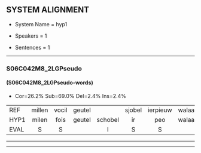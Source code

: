 
## SYSTEM ALIGNMENT

- System Name = hyp1

- Speakers = 1

- Sentences = 1

---

### S06C042M8_2LGPseudo

#### (S06C042M8_2LGPseudo-words)

- Cor=26.2%	Sub=69.0%	Del=2.4%	Ins=2.4%

|  |  |  |  |  |  |  |  |  |  |  |  |  |  |  |  |  |  |  |  |  |  |  |  |  |  |  |  |  |  |  |  |  |  |  |  |  |  |  |  |  |  |  |
|:--- |:---:|:---:|:---:|:---:|:---:|:---:|:---:|:---:|:---:|:---:|:---:|:---:|:---:|:---:|:---:|:---:|:---:|:---:|:---:|:---:|:---:|:---:|:---:|:---:|:---:|:---:|:---:|:---:|:---:|:---:|:---:|:---:|:---:|:---:|:---:|:---:|:---:|:---:|:---:|:---:|:---:|:---:|
| REF | millen | vocil | geutel |  | sjobel | ierpieuw | walaan | erke | haweel | saarweng | gevicht | eemde | bepoud | orstalk | veten | gefouw | vurpaand | * | nizung | fiewon | kneurem | vawaai | strellen | zwieten | foetbans | oonste | muider | grijnken | schielstaug | prilsood | vloender | milste | veurder | kloeien | ulen | orponk | schodig | ijpo | menuur | spreikje | hiffreeuw | wooien |
| HYP1 | milen | fois | geutel | schobel | ir | peo | walaan | erke | hawijl | snarwei | gevicht | ende | bepaald | oorstalk | veten |  | gevouw | vuurpand | nezun | fiwon | kneuren | vawaai | strellen | zweten | voetbals | ongenste | marder | grenken | scheerstalg | brulsoot | vloender | milste | verder | kloeien | lulen | oorspronk | scodig | eppel | menuur | sprekje | heetrew | wolen |
| EVAL | S | S |  | I | S | S |  |  | S | S |  | S | S | S |  | D | S | S | S | S | S |  |  | S | S | S | S | S | S | S |  |  | S |  | S | S | S | S |  | S | S | S |
---

---
